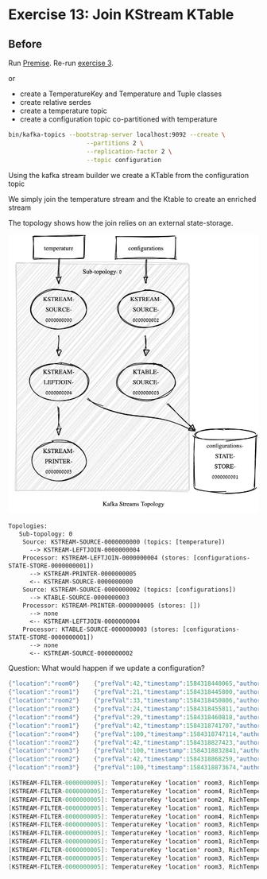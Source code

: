 # Exercise 13: Join KStream KTable

## Before

Run [Premise](../exercise2/Readme.md).
Re-run [exercise 3](../exercise3/Readme.md).

or

- create a TemperatureKey and Temperature and Tuple classes
- create relative serdes
- create a temperature topic
- create a configuration topic co-partitioned with temperature

```bash
bin/kafka-topics --bootstrap-server localhost:9092 --create \
                      --partitions 2 \
                      --replication-factor 2 \
                      --topic configuration
```

Using the kafka stream builder we create a KTable from the configuration topic

We simply join the temperature stream and the Ktable to create an enriched stream

The topology shows how the join relies on an external state-storage.

![topology](topology.png)
```
Topologies:
   Sub-topology: 0
    Source: KSTREAM-SOURCE-0000000000 (topics: [temperature])
      --> KSTREAM-LEFTJOIN-0000000004
    Processor: KSTREAM-LEFTJOIN-0000000004 (stores: [configurations-STATE-STORE-0000000001])
      --> KSTREAM-PRINTER-0000000005
      <-- KSTREAM-SOURCE-0000000000
    Source: KSTREAM-SOURCE-0000000002 (topics: [configurations])
      --> KTABLE-SOURCE-0000000003
    Processor: KSTREAM-PRINTER-0000000005 (stores: [])
      --> none
      <-- KSTREAM-LEFTJOIN-0000000004
    Processor: KTABLE-SOURCE-0000000003 (stores: [configurations-STATE-STORE-0000000001])
      --> none
      <-- KSTREAM-SOURCE-0000000002
```

Question: What would happen if we update a configuration?

```java
{"location":"room0"}	{"prefVal":42,"timestamp":1584318440065,"author":"Riccardo"}
{"location":"room1"}	{"prefVal":21,"timestamp":1584318445800,"author":"John Doe"}
{"location":"room2"}	{"prefVal":33,"timestamp":1584318450806,"author":"Jane Doe"}
{"location":"room3"}	{"prefVal":24,"timestamp":1584318455811,"author":"Marvin"}
{"location":"room4"}	{"prefVal":29,"timestamp":1584318460818,"author":"Thor"}
{"location":"room1"}	{"prefVal":42,"timestamp":1584318741707,"author":"Riccardo"}
{"location":"room4"}	{"prefVal":100,"timestamp":1584318747114,"author":"Thor"}
{"location":"room2"}	{"prefVal":42,"timestamp":1584318827423,"author":"Riccardo"}
{"location":"room3"}	{"prefVal":100,"timestamp":1584318832841,"author":"Thor"}
{"location":"room2"}	{"prefVal":42,"timestamp":1584318868259,"author":"Riccardo"}
{"location":"room3"}	{"prefVal":100,"timestamp":1584318873674,"author":"Thor"}
```

```java
[KSTREAM-FILTER-0000000005]: TemperatureKey 'location' room3, RichTemperature{value=(10000,28), configuration=(1584318455811,24,Marvin)}
[KSTREAM-FILTER-0000000005]: TemperatureKey 'location' room4, RichTemperature{value=(12000,33), configuration=(1584318460818,29,Thor)}
[KSTREAM-FILTER-0000000005]: TemperatureKey 'location' room2, RichTemperature{value=(16000,34), configuration=(1584318450806,33,Jane Doe)}
[KSTREAM-FILTER-0000000005]: TemperatureKey 'location' room1, RichTemperature{value=(20000,29), configuration=(1584318445800,21,John Doe)}
[KSTREAM-FILTER-0000000005]: TemperatureKey 'location' room4, RichTemperature{value=(26000,39), configuration=(1584318460818,29,Thor)}
[KSTREAM-FILTER-0000000005]: TemperatureKey 'location' room3, RichTemperature{value=(28000,33), configuration=(1584318455811,24,Marvin)}
[KSTREAM-FILTER-0000000005]: TemperatureKey 'location' room3, RichTemperature{value=(36000,35), configuration=(1584318455811,24,Marvin)}
[KSTREAM-FILTER-0000000005]: TemperatureKey 'location' room1, RichTemperature{value=(56000,25), configuration=(1584318445800,21,John Doe)}
[KSTREAM-FILTER-0000000005]: TemperatureKey 'location' room3, RichTemperature{value=(58000,29), configuration=(1584318455811,24,Marvin)}
[KSTREAM-FILTER-0000000005]: TemperatureKey 'location' room3, RichTemperature{value=(66000,36), configuration=(1584318455811,24,Marvin)}
[KSTREAM-FILTER-0000000005]: TemperatureKey 'location' room3, RichTemperature{value=(68000,34), configuration=(1584318455811,24,Marvin)}
```